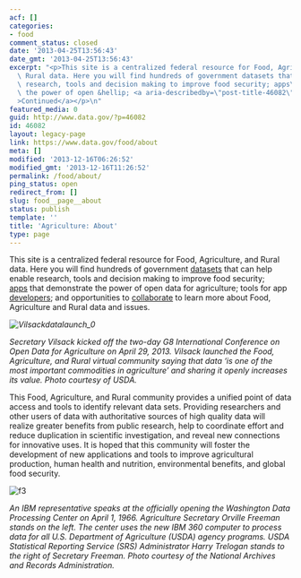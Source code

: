 ```yaml
---
acf: []
categories:
- food
comment_status: closed
date: '2013-04-25T13:56:43'
date_gmt: '2013-04-25T13:56:43'
excerpt: "<p>This site is a centralized federal resource for Food, Agriculture, and\
  \ Rural data. Here you will find hundreds of government datasets that can help enable\
  \ research, tools and decision making to improve food security; apps\_that demonstrate\
  \ the power of open &hellip; <a aria-describedby=\"post-title-46082\" href=\"https://www.data.gov/food/about\"\
  >Continued</a></p>\n"
featured_media: 0
guid: http://www.data.gov/?p=46082
id: 46082
layout: legacy-page
link: https://www.data.gov/food/about
meta: []
modified: '2013-12-16T06:26:52'
modified_gmt: '2013-12-16T11:26:52'
permalink: /food/about/
ping_status: open
redirect_from: []
slug: food__page__about
status: publish
template: ''
title: 'Agriculture: About'
type: page
---
```


This site is a centralized federal resource for Food, Agriculture, and Rural data. Here you will find hundreds of government [datasets](/food/data-food-community) that can help enable research, tools and decision making to improve food security; [apps](/food/page/food-apps.html) that demonstrate the power of open data for agriculture; tools for app [developers](http://usda.gov/wps/portal/usda/usdahome?navid=USDA_DEVELOPER); and opportunities to [collaborate](/food/collaborate-food-community) to learn more about Food, Agriculture and Rural data and issues.

*![Vilsackdatalaunch_0](https://s3.amazonaws.com/bsp-ocsit-prod-east-appdata/datagov/wordpress/2013/10/attachments/Vilsackdatalaunch_0.jpg)*

*Secretary Vilsack kicked off the two-day G8 International Conference on Open Data for Agriculture on April 29, 2013. Vilsack launched the Food, Agriculture, and Rural virtual community saying that data ‘is one of the most important commodities in agriculture’ and sharing it openly increases its value. Photo courtesy of USDA.*

This Food, Agriculture, and Rural community provides a unified point of data access and tools to identify relevant data sets. Providing researchers and other users of data with authoritative sources of high quality data will realize greater benefits from public research, help to coordinate effort and reduce duplication in scientific investigation, and reveal new connections for innovative uses. It is hoped that this community will foster the development of new applications and tools to improve agricultural production, human health and nutrition, environmental benefits, and global food security.

![f3](https://s3.amazonaws.com/bsp-ocsit-prod-east-appdata/datagov/wordpress/2013/10/attachments/f3.jpg)

*An IBM representative speaks at the officially opening the Washington Data Processing Center on April 1, 1966. Agriculture Secretary Orville Freeman stands on the left. The center uses the new IBM 360 computer to process data for all U.S. Department of Agriculture (USDA) agency programs. USDA Statistical Reporting Service (SRS) Administrator Harry Trelogan stands to the right of Secretary Freeman. Photo courtesy of the National Archives and Records Administration.*
